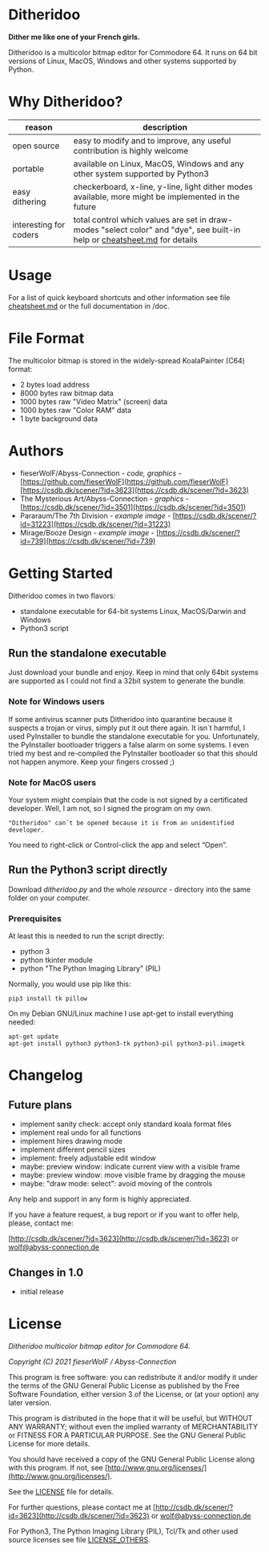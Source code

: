 # Ditheridoo

**Dither me like one of your French girls.**

Ditheridoo is a multicolor bitmap editor for Commodore 64.
It runs on 64 bit versions of Linux, MacOS, Windows and other systems supported by Python. 


# Why Ditheridoo?

reason | description
---|---
open source | easy to modify and to improve, any useful contribution is highly welcome
portable | available on Linux, MacOS, Windows and any other system supported by Python3
easy dithering | checkerboard, x-line, y-line, light dither modes available, more might be implemented in the future
interesting for coders | total control which values are set in draw-modes "select color" and "dye", see built-in help or [cheatsheet.md](cheatsheet.md) for details


# Usage

For a list of quick keyboard shortcuts and other information see file [cheatsheet.md](cheatsheet.md) or the full documentation in /doc.



# File Format

The multicolor bitmap is stored in the widely-spread KoalaPainter (C64) format:

* 2 bytes load address
* 8000 bytes raw bitmap data
* 1000 bytes raw "Video Matrix" (screen) data
* 1000 bytes raw "Color RAM" data
* 1 byte background data



# Authors

* fieserWolF/Abyss-Connection - *code, graphics* - [https://github.com/fieserWolF](https://github.com/fieserWolF) [https://csdb.dk/scener/?id=3623](https://csdb.dk/scener/?id=3623)
* The Mysterious Art/Abyss-Connection - *graphics* - [https://csdb.dk/scener/?id=3501](https://csdb.dk/scener/?id=3501)
* Pararaum/The 7th Division - *example image* - [https://csdb.dk/scener/?id=31223](https://csdb.dk/scener/?id=31223)
* Mirage/Booze Design - *example image* - [https://csdb.dk/scener/?id=739](https://csdb.dk/scener/?id=739)


# Getting Started

Ditheridoo comes in two flavors:

- standalone executable for 64-bit systems Linux, MacOS/Darwin and Windows
- Python3 script

## Run the standalone executable

Just download your bundle and enjoy. Keep in mind that only 64bit systems are supported as I could not find a 32bit system to generate the bundle.

### Note for Windows users

If some antivirus scanner puts Ditheridoo into quarantine because it suspects a trojan or virus, simply put it out there again.
It isn`t harmful, I used PyInstaller to bundle the standalone executable for you.
Unfortunately, the PyInstaller bootloader triggers a false alarm on some systems.
I even tried my best and re-compiled the PyInstaller bootloader so that this should not happen anymore. Keep your fingers crossed ;)

### Note for MacOS users

Your system might complain that the code is not signed by a certificated developer. Well, I am not, so I signed the program on my own. 
```
"Ditheridoo" can`t be opened because it is from an unidentified developer.
```
You need to right-click or Control-click the app and select “Open”.



## Run the Python3 script directly

Download _ditheridoo.py_ and the whole _resource_ - directory into the same folder on your computer.

### Prerequisites

At least this is needed to run the script directly:

- python 3
- python tkinter module
- python "The Python Imaging Library" (PIL)

Normally, you would use pip like this:
```
pip3 install tk pillow
```

On my Debian GNU/Linux machine I use apt-get to install everything needed:
```
apt-get update
apt-get install python3 python3-tk python3-pil python3-pil.imagetk
```


# Changelog

## Future plans

- implement sanity check: accept only standard koala format files
- implement real undo for all functions
- implement hires drawing mode
- implement different pencil sizes
- implement: freely adjustable edit window
- maybe: preview window: indicate current view with a visible frame
- maybe: preview window: move visible frame by dragging the mouse
- maybe: "draw mode: select": avoid moving of the controls


Any help and support in any form is highly appreciated.

If you have a feature request, a bug report or if you want to offer help, please, contact me:

[http://csdb.dk/scener/?id=3623](http://csdb.dk/scener/?id=3623)
or
[wolf@abyss-connection.de](wolf@abyss-connection.de)


## Changes in 1.0

- initial release


# License

_Ditheridoo multicolor bitmap editor for Commodore 64._

_Copyright (C) 2021 fieserWolF / Abyss-Connection_

This program is free software: you can redistribute it and/or modify it under the terms of the GNU General Public License as published by the Free Software Foundation, either version 3 of the License, or (at your option) any later version.

This program is distributed in the hope that it will be useful, but WITHOUT ANY WARRANTY;
without even the implied warranty of MERCHANTABILITY or FITNESS FOR A PARTICULAR PURPOSE.
See the GNU General Public License for more details.

You should have received a copy of the GNU General Public License along with this program.
If not, see [http://www.gnu.org/licenses/](http://www.gnu.org/licenses/).

See the [LICENSE](LICENSE) file for details.

For further questions, please contact me at
[http://csdb.dk/scener/?id=3623](http://csdb.dk/scener/?id=3623)
or
[wolf@abyss-connection.de](wolf@abyss-connection.de)

For Python3, The Python Imaging Library (PIL), Tcl/Tk and other used source licenses see file [LICENSE_OTHERS](LICENSE_OTHERS).


